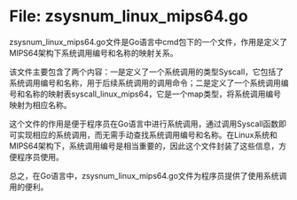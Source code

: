 # File: zsysnum_linux_mips64.go

zsysnum_linux_mips64.go文件是Go语言中cmd包下的一个文件，作用是定义了MIPS64架构下系统调用编号和名称的映射关系。

该文件主要包含了两个内容：一是定义了一个系统调用的类型Syscall，它包括了系统调用编号和名称，用于后续系统调用的调用命令；二是定义了一个系统调用编号和名称的映射表syscall_linux_mips64，它是一个map类型，将系统调用编号映射为相应名称。

这个文件的作用是便于程序员在Go语言中进行系统调用，通过调用Syscall函数即可实现相应的系统调用，而无需手动查找系统调用编号和名称。在Linux系统和MIPS64架构下，系统调用编号是相当重要的，因此这个文件封装了这些信息，方便程序员使用。

总之，在Go语言中，zsysnum_linux_mips64.go文件为程序员提供了使用系统调用的便利。

